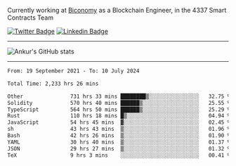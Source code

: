 Currently working at [Biconomy](https://biconomy.io/) as a Blockchain Engineer, in the 4337 Smart Contracts Team

 [![Twitter Badge](https://img.shields.io/badge/-@ankurdubey521-1ca0f1?style=flat-square&labelColor=1ca0f1&logo=twitter&logoColor=white&link=https://twitter.com/ankurdubey521)](https://twitter.com/ankurdubey521) [![Linkedin Badge](https://img.shields.io/badge/-ankurdubey521-blue?style=flat-square&logo=Linkedin&logoColor=white&link=https://www.linkedin.com/in/ankurdubey521/)](https://www.linkedin.com/in/ankurdubey521/)

<hr/>

![Ankur's GitHub stats](https://github-readme-stats.vercel.app/api?username=ankurdubey521&count_private=true&theme=radical)

<hr/>

<!--START_SECTION:waka-->

```txt
From: 19 September 2021 - To: 10 July 2024

Total Time: 2,233 hrs 26 mins

Other               731 hrs 33 mins ████████▒░░░░░░░░░░░░░░░░   32.75 %
Solidity            570 hrs 40 mins ██████▒░░░░░░░░░░░░░░░░░░   25.55 %
TypeScript          564 hrs 50 mins ██████▒░░░░░░░░░░░░░░░░░░   25.29 %
Rust                110 hrs 18 mins █▒░░░░░░░░░░░░░░░░░░░░░░░   04.94 %
JavaScript          54 hrs 45 mins  ▓░░░░░░░░░░░░░░░░░░░░░░░░   02.45 %
sh                  43 hrs 43 mins  ▒░░░░░░░░░░░░░░░░░░░░░░░░   01.96 %
Bash                42 hrs 26 mins  ▒░░░░░░░░░░░░░░░░░░░░░░░░   01.90 %
YAML                30 hrs 40 mins  ▒░░░░░░░░░░░░░░░░░░░░░░░░   01.37 %
JSON                29 hrs 27 mins  ▒░░░░░░░░░░░░░░░░░░░░░░░░   01.32 %
TeX                 9 hrs 3 mins    ░░░░░░░░░░░░░░░░░░░░░░░░░   00.41 %
```

<!--END_SECTION:waka-->
